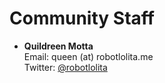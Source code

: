 Community Staff
===============

 - **Quildreen Motta**  
   Email: queen (at) robotlolita.me  
   Twitter: [@robotlolita](https://twitter.com/robotlolita)
